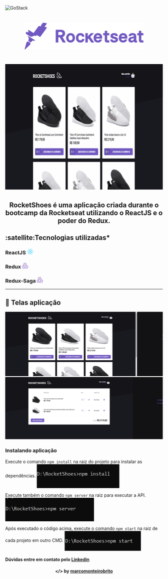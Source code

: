 <img alt="GoStack" src="https://storage.googleapis.com/golden-wind/bootcamp-gostack/header-desafios.png" />
<h1 align="center">
    <img alt="" title="" src="imagens/rocketseat.svg">
</h1>

<h1 align="center">
    <img src="imagens/rocketshoes.gif" width="800" height="400"/>
</h1>

<h2 align="center">RocketShoes é uma aplicação criada durante o bootcamp da Rocketseat utilizando o ReactJS e o poder do Redux.</h2>

<h2><strong>:satellite:Tecnologias utilizadas*</strong></h2>

<h3>ReactJS <img src="imagens/react.png" alt="react" height="18"> </h3>
<h3>Redux <img src="imagens/redux-2.png" alt="redux" height="18"> </h3>
<h3>Redux-Saga <img src="imagens/redux-2.png" alt="redux" height="18"> </h3>

---

## 🚀 Telas aplicação 

<p align="center">
	<img alt="" title="" src="imagens/home.PNG">
	<img alt="" title="" src="imagens/cart.PNG">
</p>


### Instalando aplicação

Execute o comando ```npm install``` na raiz do projeto para instalar as dependências.
<img align="center" alt="npminstall" src="imagens/npminstall.PNG"> 

Execute também o comando ```npm server``` na raiz para executar a API.
<img align="center" alt="npmserver" src="imagens/server.PNG"> 

Após executado o código acima, execute o comando ```npm start``` na raiz de cada projeto em outro CMD.
<img align="center" alt="npmstart" src="imagens/npmStart.PNG">


 
<h4>Dúvidas entre em contato pelo <a href="https://www.linkedin.com/in/marco-antonio-monteiro-de-brito-541ba0144/" target="_blank">Linkedin</a> </h4>

<h4 align="center"> <em>&lt;/&gt;</em> by <a href="https://github.com/marcomonteirobrito" target="_blank">marcomonteirobrito</a> </h4>